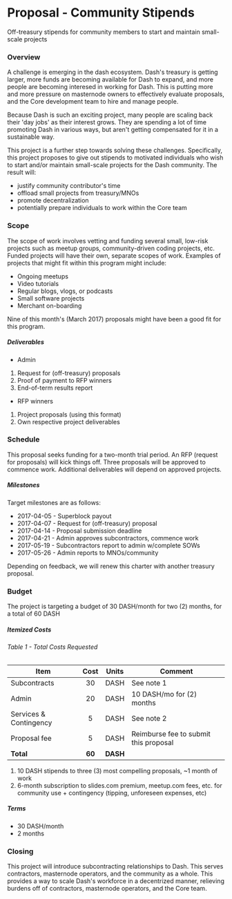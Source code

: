 # Proposal - Community Stipends

Off-treasury stipends for community members to start and maintain small-scale projects

### Overview

A challenge is emerging in the dash ecosystem.  Dash's treasury is getting larger, more funds are becoming available for Dash to expand, and more people are becoming interesed in working for Dash.  This is putting more and more pressure on masternode owners to effectively evaluate proposals, and the Core development team to hire and manage people.  

Because Dash is such an exciting project, many people are scaling back their 'day jobs' as their interest grows.  They are spending a lot of time promoting Dash in various ways, but aren't getting compensated for it in a sustainable way.  

This project is a further step towards solving these challenges. Specifically, this project proposes to give out stipends to motivated individuals who wish to start and/or maintain small-scale projects for the Dash community. The result will:

* justify community contributor's time
* offload small projects from treasury/MNOs
* promote decentralization
* potentially prepare individuals to work within the Core team

### Scope

The scope of work involves vetting and funding several small, low-risk projects such as meetup groups, community-driven coding projects, etc.  Funded projects will have their own, separate scopes of work.  Examples of projects that might fit within this program might include:

* Ongoing meetups
* Video tutorials
* Regular blogs, vlogs, or podcasts
* Small software projects
* Merchant on-boarding

Nine of this month's (March 2017) proposals might have been a good fit for this program.

##### Deliverables

* Admin
1. Request for (off-treasury) proposals
2. Proof of payment to RFP winners
3. End-of-term results report
* RFP winners
1. Project proposals (using this format)
2. Own respective project deliverables

### Schedule

This proposal seeks funding for a two-month trial period.  An RFP (request for proposals) will kick things off.  Three proposals will be approved to commence work.  Additional deliverables will depend on approved projects.

##### Milestones

Target milestones are as follows:

* 2017-04-05 - Superblock payout
* 2017-04-07 - Request for (off-treasury) proposal
* 2017-04-14 - Proposal submission deadline
* 2017-04-21 - Admin approves subcontractors, commence work
* 2017-05-19 - Subcontractors report to admin w/complete SOWs
* 2017-05-26 - Admin reports to MNOs/community

Depending on feedback, we will renew this charter with another treasury proposal.

### Budget

The project is targeting a budget of 30 DASH/month for two (2) months, for a total of 60 DASH

##### Itemized Costs

###### Table 1 - Total Costs Requested
|   Item                  |  Cost   |   Units  |       Comment                        |
|-------------------------|:-------:|:--------:|--------------------------------------|
| Subcontracts            |    30   |    DASH  | See note 1                           |
| Admin                   |    20   |    DASH  | 10 DASH/mo for (2) months            |
| Services & Contingency  |     5   |    DASH  | See note 2                           |
| Proposal fee            |     5   |    DASH  | Reimburse fee to submit this proposal|
| **Total**               | **60**  | **DASH** |                                      |

1. 10 DASH stipends to three (3) most compelling proposals, ~1 month of work
2. 6-month subscription to slides.com premium, meetup.com fees, etc. for community use + contingency (tipping, unforeseen expenses, etc)

##### Terms

* 30 DASH/month
* 2 months

### Closing

This project will introduce subcontracting relationships to Dash.  This serves contractors, masternode operators, and the community as a whole.  This provides a way to scale Dash's workforce in a decentrized manner, relieving burdens off of contractors, masternode operators, and the Core team.
